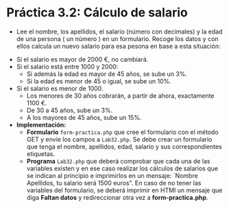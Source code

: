 # Práctica 3.2: Cálculo de salario

* Lee el nombre, los apellidos, el salario (número con decimales) y la edad de una persona ( un número ) en un formulario.
Recoge los datos y con ellos calcula un nuevo salario para esa pesona en base a esta situación:

- Si el salario es mayor de 2000 €, no cambiará.
- Si el salario está entre 1000 y 2000:
	* Si además la edad es mayor de 45 años, se sube un 3%.
	* Si la edad es menor de 45 o igual, se sube un 10%.
- Si el salario es menor de 1000.
	* Los menores de 30 años cobrarán, a partir de ahora, exactamente 1100 €.
	* De 30 a 45 años, sube un 3%.
	* A los mayores de 45 años, sube un 15%.
- **Implementación:**
	* **Formulario** `form-practica.php` que cree el formulario con el método GET y envíe los campos a `Lab32.php`. Se debe crear un formulario que tenga el nombre, apellidos, edad, salario y sus correspondientes etiquetas.
	* **Programa** `Lab32.php` que deberá comprobar que cada una de las variables existen y en ese caso realizar los cálculos de salarios que se indican al principio e imprimirlos en un mensaje: `Nombre Apellidos, tu salario será 1500 euros". En caso de no tener las variables del formulario, se deberá imprimir en HTMl un mensaje que diga **Faltan datos** y redireccionar otra vez a **form-practica.php**.

